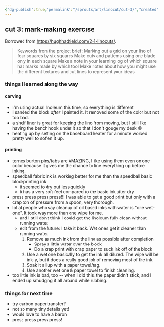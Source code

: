 ```yaml
---
{"dg-publish":true,"permalink":"/sprouts/art/linocut/cut-3/","created":"2025-01-06T09:36:31.697-06:00","updated":"2025-01-07T15:51:46.107-06:00"}
---
```



## cut 3: mark-making exercise

Borrowed from https://hughhadfield.com/2-1-linocuts/.

>Keywords from the project brief:
 Marking out a grid on your lino of four squares by six squares
 Make cuts and patterns using one blade only in each square
 Make a note in your learning log of which square has marks made by which tool
 Make notes about how you might use the different textures and cut lines to represent your ideas

### things I learned along the way

#### carving
- I'm using actual linoleum this time, so everything is different
- I sanded the block _after_ I painted it. It removed some of the color but not too bad.
- a shelf Iiner is great for keeping the lino from moving, but I still like having the bench hook under it so that I don't gouge my desk 😅
- heating up by setting on the baseboard heater for a minute worked pretty well to soften it up.
#### printing
- ternes burton pins/tabs are AMAZING, I like using them even on one color because it gives me the chance to line everything up before inking.
- speedball fabric ink is working better for me than the speedball basic blockprinting ink
	- it seemed to dry out less quickly 
	- it has a very soft feel compared to the basic ink after dry
- press press press press!!! I was able to get a good print but only with a crap ton of pressure from a spoon, very thorough. 
- lol at people who say cleanup of oil based inks with water is "one wet-one". It took way more than one wipe for me.
	- and I still don't think I could get the linoleum fully clean without running water.
	- edit from the future: I take it back. Wet ones get it cleaner than running water.
		1. Remove as much ink from the lino as possible after completion
			- Spray a little water over the block
			- Do a crap print with crap paper to suck ink off of the block
		2. Use a wet one basically to get the ink all diluted. The wipe will be ink-y, but it does a really good job of removing most of the ink.
		3. Soak it all up with a paper towel/rag.
		4. Use another wet one & paper towel to finish cleaning.
- too little ink is bad, too -- when I did this, the paper didn't stick, and I ended up smudging it all around while rubbing.

### things for next time
- try carbon paper transfer?
- not so many tiny details yet!
- would love to have a baron
- press press press press!
